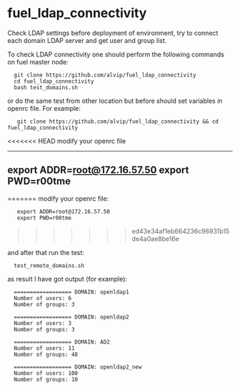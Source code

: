 # fuel_ldap_connectivity
Check LDAP settings before deployment of environment, try to connect each domain LDAP server and get user and group list.

To check LDAP connectivity one should perform the following commands on fuel master node:
      
      git clone https://github.com/alvip/fuel_ldap_connectivity
      cd fuel_ldap_connectivity
      bash test_domains.sh
 
 
 
or do the same test from other location but before should set variables in openrc file. For example:
       
       git clone https://github.com/alvip/fuel_ldap_connectivity && cd fuel_ldap_connectivity

<<<<<<< HEAD
modify your openrc file

--- 
export ADDR=root@172.16.57.50
export PWD=r00tme
----
=======
modify your openrc file:
   
       export ADDR=root@172.16.57.50
       export PWD=r00tme
>>>>>>> ed43e34af1eb664236c96931b15de4a0ae8be16e

and after that run the test:

      test_remote_domains.sh
 
 as result I have got output (for example):
 
      ================== DOMAIN: openldap1
      Number of users: 6
      Number of groups: 3

      ================== DOMAIN: openldap2
      Number of users: 3
      Number of groups: 3

      ================== DOMAIN: AD2
      Number of users: 11
      Number of groups: 48

      ================== DOMAIN: openldap2_new
      Number of users: 100
      Number of groups: 10
 
